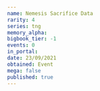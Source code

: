 ```yaml
---
name: Nemesis Sacrifice Data
rarity: 4
series: tng
memory_alpha:
bigbook_tier: -1
events: 0
in_portal:
date: 23/09/2021
obtained: Event
mega: false
published: true
---
```



